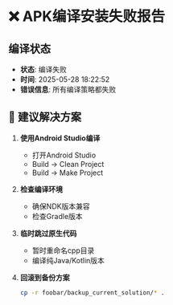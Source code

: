 # ❌ APK编译安装失败报告

## 编译状态
- **状态**: 编译失败
- **时间**: 2025-05-28 18:22:52
- **错误信息**: 所有编译策略都失败

## 🔧 建议解决方案
1. **使用Android Studio编译**
   - 打开Android Studio
   - Build → Clean Project
   - Build → Make Project

2. **检查编译环境**
   - 确保NDK版本兼容
   - 检查Gradle版本

3. **临时跳过原生代码**
   - 暂时重命名cpp目录
   - 编译纯Java/Kotlin版本

4. **回滚到备份方案**
   ```bash
   cp -r foobar/backup_current_solution/* .
   ```
